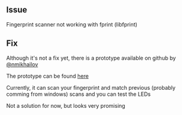 Issue
----

Fingerprint scanner not working with fprint (libfprint)

Fix
----

Although it's not a fix yet, there is a prototype available on github by [@nmikhailov](https://github.com/nmikhailov)

The prototype can be found [here](https://github.com/nmikhailov/Validity90/tree/master/prototype)

Currently, it can scan your fingerprint and match previous (probably comming from windows) scans
and you can test the LEDs

Not a solution for now, but looks very promising
